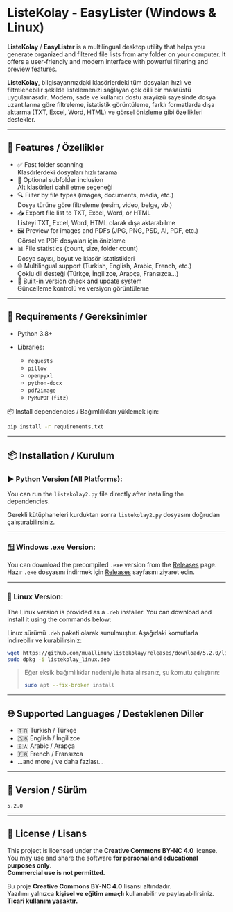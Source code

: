 # ListeKolay - EasyLister (Windows & Linux)

**ListeKolay** / **EasyLister** is a multilingual desktop utility that helps you generate organized and filtered file lists from any folder on your computer. It offers a user-friendly and modern interface with powerful filtering and preview features.

**ListeKolay**, bilgisayarınızdaki klasörlerdeki tüm dosyaları hızlı ve filtrelenebilir şekilde listelemenizi sağlayan çok dilli bir masaüstü uygulamasıdır. Modern, sade ve kullanıcı dostu arayüzü sayesinde dosya uzantılarına göre filtreleme, istatistik görüntüleme, farklı formatlarda dışa aktarma (TXT, Excel, Word, HTML) ve görsel önizleme gibi özellikleri destekler.

---

## 🚀 Features / Özellikler

- ✅ Fast folder scanning  
  Klasörlerdeki dosyaları hızlı tarama  
- 📂 Optional subfolder inclusion  
  Alt klasörleri dahil etme seçeneği  
- 🔍 Filter by file types (images, documents, media, etc.)  
  Dosya türüne göre filtreleme (resim, video, belge, vb.)  
- 📤 Export file list to TXT, Excel, Word, or HTML  
  Listeyi TXT, Excel, Word, HTML olarak dışa aktarabilme  
- 🖼️ Preview for images and PDFs (JPG, PNG, PSD, AI, PDF, etc.)  
  Görsel ve PDF dosyaları için önizleme  
- 📊 File statistics (count, size, folder count)  
  Dosya sayısı, boyut ve klasör istatistikleri  
- 🌐 Multilingual support (Turkish, English, Arabic, French, etc.)  
  Çoklu dil desteği (Türkçe, İngilizce, Arapça, Fransızca...)  
- 🔄 Built-in version check and update system  
  Güncelleme kontrolü ve versiyon görüntüleme  

---

## 🧰 Requirements / Gereksinimler

- Python 3.8+
- Libraries:

  - `requests`
  - `pillow`
  - `openpyxl`
  - `python-docx`
  - `pdf2image`
  - `PyMuPDF` (`fitz`)

📦 Install dependencies / Bağımlılıkları yüklemek için:

```bash
pip install -r requirements.txt
```

---

## 📦 Installation / Kurulum

### ▶️ Python Version (All Platforms):

You can run the `listekolay2.py` file directly after installing the dependencies.

Gerekli kütüphaneleri kurduktan sonra `listekolay2.py` dosyasını doğrudan çalıştırabilirsiniz.

---

### 🪟 Windows .exe Version:

You can download the precompiled `.exe` version from the [Releases](https://github.com/muallimun/listekolay/releases/) page.  
Hazır `.exe` dosyasını indirmek için [Releases](https://github.com/muallimun/listekolay/releases/) sayfasını ziyaret edin.

---

### 🐧 Linux Version:

The Linux version is provided as a `.deb` installer. You can download and install it using the commands below:

Linux sürümü `.deb` paketi olarak sunulmuştur. Aşağıdaki komutlarla indirebilir ve kurabilirsiniz:

```bash
wget https://github.com/muallimun/listekolay/releases/download/5.2.0/listekolay_linux.deb
sudo dpkg -i listekolay_linux.deb
```

> Eğer eksik bağımlılıklar nedeniyle hata alırsanız, şu komutu çalıştırın:
>
> ```bash
> sudo apt --fix-broken install
> ```

---

## 🌐 Supported Languages / Desteklenen Diller

- 🇹🇷 Turkish / Türkçe  
- 🇬🇧 English / İngilizce  
- 🇸🇦 Arabic / Arapça  
- 🇫🇷 French / Fransızca  
- ...and more / ve daha fazlası...

---

## 📁 Version / Sürüm

`5.2.0`

---

## 📄 License / Lisans

This project is licensed under the **Creative Commons BY-NC 4.0** license.  
You may use and share the software **for personal and educational purposes only**.  
**Commercial use is not permitted.**

Bu proje **Creative Commons BY-NC 4.0** lisansı altındadır.  
Yazılımı yalnızca **kişisel ve eğitim amaçlı** kullanabilir ve paylaşabilirsiniz.  
**Ticari kullanım yasaktır.**
